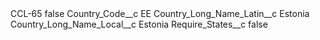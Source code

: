 <?xml version="1.0" encoding="UTF-8"?>
<CustomMetadata xmlns="http://soap.sforce.com/2006/04/metadata" xmlns:xsi="http://www.w3.org/2001/XMLSchema-instance" xmlns:xsd="http://www.w3.org/2001/XMLSchema">
    <label>CCL-65</label>
    <protected>false</protected>
    <values>
        <field>Country_Code__c</field>
        <value xsi:type="xsd:string">EE</value>
    </values>
    <values>
        <field>Country_Long_Name_Latin__c</field>
        <value xsi:type="xsd:string">Estonia</value>
    </values>
    <values>
        <field>Country_Long_Name_Local__c</field>
        <value xsi:type="xsd:string">Estonia</value>
    </values>
    <values>
        <field>Require_States__c</field>
        <value xsi:type="xsd:boolean">false</value>
    </values>
</CustomMetadata>
